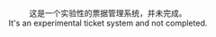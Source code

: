 <div align="center">
这是一个实验性的票据管理系统，并未完成。<br>
It's an experimental ticket system and not completed.
</div>
